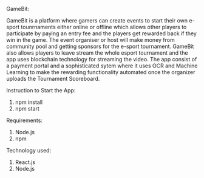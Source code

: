 GameBit:

GameBit is a platform where gamers can create events to start their own e-sport tounrnaments either online or offline which allows other players to participate by paying an entry fee and the players get rewarded back if they win in the game. The event organiser or host will make money from community pool and getting sponsors for the e-sport tournament. GameBit also allows players to leave stream the whole esport tournament and the app uses blockchain technology for streaming the video. The app consist of a payment portal and a sophisticated sytem where it uses OCR and Machine Learning to make the rewarding functionality automated once the organizer uploads the Tournament Scoreboard.

Instruction to Start the App:
1. npm install
2. npm start

Requirements:
1. Node.js
2. npm


Technology used:
1. React.js
2. Node.js
